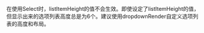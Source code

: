 在使用Select时，listItemHeight的值不会生效。即使设定了listItemHeight的值，但显示出来的选项列表高度总是为6个。建议使用dropdownRender自定义选项列表的高度和布局。
